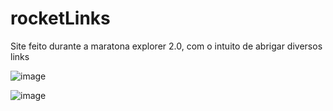 # rocketLinks

Site feito durante a maratona explorer 2.0, com o intuito de abrigar diversos links

![image](https://user-images.githubusercontent.com/82843173/221738516-f355eed3-26b4-43ee-8bf0-7ae658b8ae2b.png)

![image](https://user-images.githubusercontent.com/82843173/221738627-eed007c3-6658-4017-b4d3-98f8f29e60be.png)

